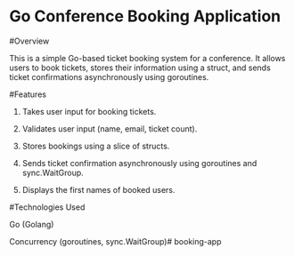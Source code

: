 # Go Conference Booking Application

#Overview

This is a simple Go-based ticket booking system for a conference. It allows users to book tickets, stores their information using a struct, and sends ticket confirmations asynchronously using goroutines.

#Features

1. Takes user input for booking tickets.

2. Validates user input (name, email, ticket count).

3. Stores bookings using a slice of structs.

4. Sends ticket confirmation asynchronously using goroutines and sync.WaitGroup.

5. Displays the first names of booked users.

#Technologies Used

Go (Golang)

Concurrency (goroutines, sync.WaitGroup)# booking-app
